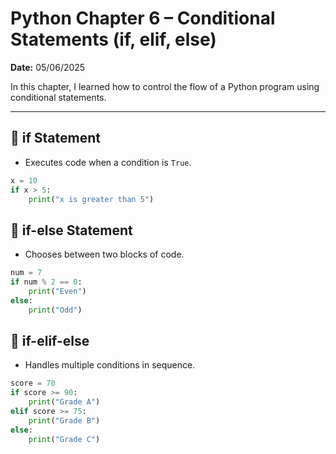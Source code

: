 # Python Chapter 6 – Conditional Statements (if, elif, else)

**Date:** 05/06/2025

In this chapter, I learned how to control the flow of a Python program using conditional statements.

---

## 📘 if Statement

- Executes code when a condition is `True`.

```python
x = 10
if x > 5:
    print("x is greater than 5")
```

## 📙 if-else Statement

- Chooses between two blocks of code.

```python
num = 7
if num % 2 == 0:
    print("Even")
else:
    print("Odd")
```

## 📗 if-elif-else

- Handles multiple conditions in sequence.

```python
score = 70
if score >= 90:
    print("Grade A")
elif score >= 75:
    print("Grade B")
else:
    print("Grade C")

```
